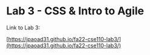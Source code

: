 # Lab 3 - CSS & Intro to Agile  

Link to Lab 3:

[https://jpaoad31.github.io/fa22-cse110-lab3/](https://jpaoad31.github.io/fa22-cse110-lab3/)
